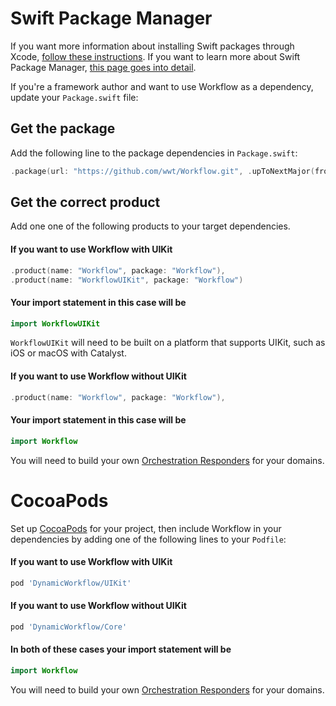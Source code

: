 # Swift Package Manager

If you want more information about installing Swift packages through Xcode, [follow these instructions](https://developer.apple.com/documentation/swift_packages/adding_package_dependencies_to_your_app). If you want to learn more about Swift Package Manager, [this page goes into detail](https://swift.org/package-manager/).

If you're a framework author and want to use Workflow as a dependency, update your `Package.swift` file:

## Get the package

Add the following line to the package dependencies in `Package.swift`:

```swift
.package(url: "https://github.com/wwt/Workflow.git", .upToNextMajor(from: "3.0.0")),
```

## Get the correct product

Add one one of the following products to your target dependencies.

#### **If you want to use Workflow with UIKit**

```swift
.product(name: "Workflow", package: "Workflow"),
.product(name: "WorkflowUIKit", package: "Workflow")
```

#### **Your import statement in this case will be**

```swift
import WorkflowUIKit
```

`WorkflowUIKit` will need to be built on a platform that supports UIKit, such as iOS or macOS with Catalyst.

#### **If you want to use Workflow without UIKit**

```swift
.product(name: "Workflow", package: "Workflow"),
```
#### **Your import statement in this case will be**


```swift
import Workflow
```

You will need to build your own [Orchestration Responders](https://gitcdn.link/cdn/wwt/Workflow/faf9273f154954848bf6b6d5c592a7f0740ef53a/docs/Protocols/OrchestrationResponder.html) for your domains.

# CocoaPods

Set up [CocoaPods](https://cocoapods.org/) for your project, then include Workflow in your dependencies by adding one of the following lines to your `Podfile`:

#### **If you want to use Workflow with UIKit**

```ruby
pod 'DynamicWorkflow/UIKit'
```

#### **If you want to use Workflow without UIKit**

```ruby
pod 'DynamicWorkflow/Core'
```

#### **In both of these cases your import statement will be**

```swift
import Workflow
```

You will need to build your own [Orchestration Responders](https://gitcdn.link/cdn/wwt/Workflow/faf9273f154954848bf6b6d5c592a7f0740ef53a/docs/Protocols/OrchestrationResponder.html) for your domains.
